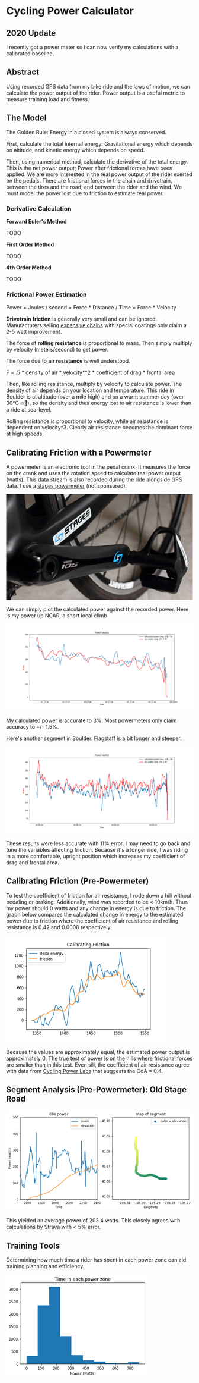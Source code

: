 # Cycling Power Calculator

## 2020 Update

I recently got a power meter so I can now verify my calculations with a calibrated baseline.

## Abstract

Using recorded GPS data from my bike ride and the laws of motion, we can calculate the power output of the rider. Power output is a useful metric to measure training load and fitness.

## The Model

The Golden Rule: Energy in a closed system is always conserved.

First, calculate the total internal energy: Gravitational energy which depends on altitude, and kinetic energy which depends on speed.

Then, using numerical method, calculate the derivative of the total energy. This is the net power output; Power after frictional forces have been applied. We are more interested in the real power output of the rider exerted on the pedals. There are frictional forces in the chain and drivetrain, between the tires and the road, and between the rider and the wind. We must model the power lost due to friction to estimate real power.

### Derivative Calculation

**Forward Euler's Method**

TODO

**First Order Method**

TODO

**4th Order Method**

TODO

### Frictional Power Estimation

Power = Joules / second = Force * Distance / Time = Force * Velocity

**Drivetrain friction** is generally very small and can be ignored. Manufacturers selling [expensive chains](https://www.ceramicspeed.com/en/cycling/shop/ufo-products/ufo-racing-chain-shimano-11s/) with special coatings only claim a 2-5 watt improvement.

The force of **rolling resistance** is proportional to mass. Then simply multiply by velocity (meters/second) to get power.

The force due to **air resistance** is well understood.

F = .5 * density of air * velocity**2 * coefficient of drag * frontal area

Then, like rolling resistance, multiply by velocity to calculate power.
The density of air depends on your location and temperature. This ride in Boulder is at altitude (over a mile high) and on a warm summer day (over 30°C 🔥🥵), so the density and thus energy lost to air resistance is lower than a ride at sea-level.

Rolling resistance is proportional to velocity, while air resistance is dependent on velocity^3. Clearly air resistance becomes the dominant force at high speeds.

## Calibrating Friction with a Powermeter

A powermeter is an electronic tool in the pedal crank. It measures the force on the crank and uses the rotation speed to calculate real power output (watts). This data stream is also recorded during the ride alongside GPS data.
I use a [stages powermeter](https://store.stagescycling.com/stages-power-meters) (not sponsored).

![Stages Powermeter](Show/StagesPowermeter.jpg)

We can simply plot the calculated power against the recorded power. Here is my power up NCAR, a short local climb.

![Compare Power](Show/Plot_Power_NCAR.png)

My calculated power is accurate to 3%. Most powermeters only claim accuracy to +/- 1.5%.

Here's another segment in Boulder. Flagstaff is a bit longer and steeper.

![Compare Power](Show/Plot_Power_Flagstaff.png)

These results were less accurate with 11% error. I may need to go back and tune the variables affecting friction. Because it's a longer ride, I was riding in a more comfortable, upright position which increases my coefficient of drag and frontal area.

## Calibrating Friction (Pre-Powermeter)

To test the coefficient of friction for air resistance, I rode down a hill without pedaling or braking. Additionally, wind was recorded to be < 10km/h. Thus my power should 0 watts and any change in energy is due to friction. The graph below compares the calculated change in energy to the estimated power due to friction where the coefficient of air resistance and rolling resistance is 0.42 and 0.0008 respectively.

![Friction Calibration](Show/CalibratingFriction.png)

Because the values are approximately equal, the estimated power output is approximately 0. The true test of power is on the hills where frictional forces are smaller than in this test. Even sill, the coefficient of air resistance agree with data from [Cycling Power Labs](https://www.cyclingpowerlab.com/CyclingAerodynamics.aspx)  that suggests the CdA = 0.4.

## Segment Analysis (Pre-Powermeter): Old Stage Road

![Power](Show/Power.png)

This yielded an average power of 203.4 watts. This closely agrees with calculations by Strava with < 5% error.


## Training Tools

Determining how much time a rider has spent in each power zone can aid training planning and efficiency.

![PowerCurve](Show/PowerCurve.png)
